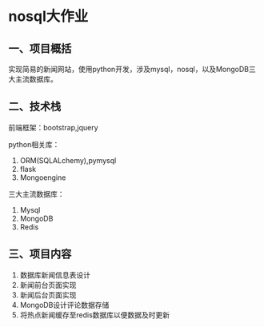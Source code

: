 # nosql大作业
## 一、项目概括
实现简易的新闻网站，使用python开发，涉及mysql，nosql，以及MongoDB三大主流数据库。
## 二、技术栈
前端框架：bootstrap,jquery

python相关库：
1. ORM(SQLALchemy),pymysql 
2. flask 
3. Mongoengine

三大主流数据库：
1. Mysql
2. MongoDB
3. Redis

## 三、项目内容
1. 数据库新闻信息表设计
2. 新闻前台页面实现
3. 新闻后台页面实现
4. MongoDB设计评论数据存储
5. 将热点新闻缓存至redis数据库以便数据及时更新

